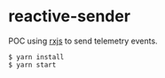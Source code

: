 # reactive-sender

POC using [rxjs](https://rxjs.dev/) to send telemetry events.

```shell
$ yarn install
$ yarn start
```
